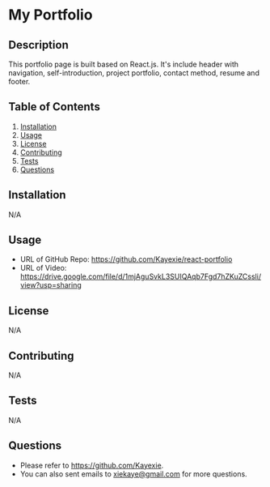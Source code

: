 # My Portfolio

## Description
This portfolio page is built based on React.js. It's include header with navigation, self-introduction, project portfolio, contact method, 
resume and footer.
## Table of Contents
1. [Installation](#installation)
2. [Usage](#usage)
3. [License](#license)
4. [Contributing](#contributing)
5. [Tests](#tests)
6. [Questions](#questions)
## Installation
   N/A
## Usage
   - URL of GitHub Repo: https://github.com/Kayexie/react-portfolio
   - URL of Video: https://drive.google.com/file/d/1mjAguSvkL3SUIQAqb7Fgd7hZKuZCssli/view?usp=sharing
## License
   N/A
## Contributing
   N/A
## Tests
   N/A
## Questions
   - Please refer to https://github.com/Kayexie.
   - You can also sent emails to xiekaye@gmail.com for more questions.
